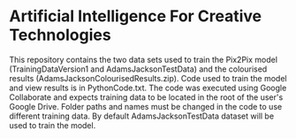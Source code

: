 # Artificial Intelligence For Creative Technologies
This repository contains the two data sets used to train the Pix2Pix model (TrainingDataVersion1 and AdamsJacksonTestData) and the colourised results (AdamsJacksonColourisedResults.zip).
Code used to train the model and view results is in PythonCode.txt. The code was executed using Google Collaborate and expects training data to be located in the root of the user's Google Drive. Folder paths and names must be changed in the code to use different training data. By default AdamsJacksonTestData dataset will be used to train the model.
